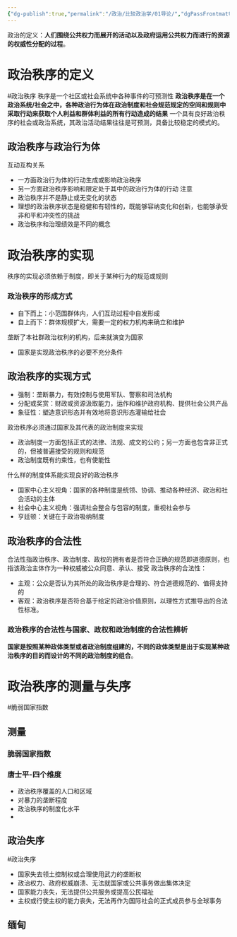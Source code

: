 ```yaml
---
{"dg-publish":true,"permalink":"/政治/比较政治学/01导论/","dgPassFrontmatter":true}
---
```



政治的定义：**人们围绕公共权力而展开的活动以及政府运用公共权力而进行的资源的权威性分配的过程**。

# 政治秩序的定义
#政治秩序
秩序是一个社区或社会系统中各种事件的可预测性
**政治秩序是在一个政治系统/社会之中，各种政治行为体在政治制度和社会规范规定的空间和规则中采取行动来获取个人利益和群体利益的所有行动造成的结果**
一个具有良好政治秩序的社会或政治系统，其政治活动结果往往是可预测，具备比较稳定的模式的。
## 政治秩序与政治行为体
互动互构关系
- 一方面政治行为体的行动生成或影响政治秩序
- 另一方面政治秩序影响和限定处于其中的政治行为体的行动
注意
- 政治秩序并不是静止或无变化的状态
- 理想的政治秩序状态是稳健和有韧性的，既能够容纳变化和创新，也能够承受非和平和冲突性的挑战
- 政治秩序和治理绩效是不同的概念
# 政治秩序的实现
秩序的实现必须依赖于制度，即关于某种行为的规范或规则
### 政治秩序的形成方式
- 自下而上：小范围群体内，人们互动过程中自发形成
- 自上而下：群体规模扩大，需要一定的权力机构来确立和维护

垄断了本社群政治权利的机构，后来就演变为国家
- 国家是实现政治秩序的必要不充分条件
## 政治秩序的实现方式
- 强制：垄断暴力，有效控制与使用军队、警察和司法机构
- 分配或奖赏：财政或资源汲取能力，运作和维护政府机构、提供社会公共产品
- 象征性：塑造意识形态并有效地将意识形态灌输给社会

政治秩序必须通过国家及其代表的政治制度来实现
- 政治制度一方面包括正式的法律、法规、成文的公约；另一方面也包含非正式的，但被普遍接受的规则和规范
- 政治制度既有约束性，也有使能性

什么样的制度体系能实现良好的政治秩序
- 国家中心主义视角：国家的各种制度是统领、协调、推动各种经济、政治和社会活动的主体
- 社会中心主义视角：强调社会整合与包容的制度，重视社会参与
- 亨廷顿：关键在于政治吸纳制度
## **政治秩序的合法性**
合法性指政治秩序、政治制度、政权的拥有者是否符合正确的规范即道德原则，也指该政治主体作为一种权威被公众同意、承认、接受
政治秩序的合法性：
- 主观：公众是否认为其所处的政治秩序是合理的、符合道德规范的、值得支持的
- 客观：政治秩序是否符合基于给定的政治价值原则，以理性方式推导出的合法性标准。
### 政治秩序的合法性与国家、政权和政治制度的合法性辨析
**国家是按照某种政体类型或者政治制度组建的，不同的政体类型是出于实现某种政治秩序的目的而设计的不同的政治制度的组合**。
# 政治秩序的测量与失序
#脆弱国家指数 
## 测量
### 脆弱国家指数

### 唐士平-四个维度
- 政治秩序覆盖的人口和区域
- 对暴力的垄断程度
- 政治秩序的制度化水平
- 
## 政治失序
#政治失序
- 国家失去领土控制权或合理使用武力的垄断权
- 政治权力、政府权威崩溃、无法就国家或公共事务做出集体决定
- 国家能力丧失，无法提供公共服务或提高公民福祉
- 主权或行使主权的能力丧失，无法再作为国际社会的正式成员参与全球事务
## 缅甸
## 




